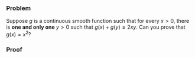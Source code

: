 
### Problem

Suppose $g$ is a continuous smooth function such that for every $x > 0$, there is __one and only one__ $y > 0$ such that $g(x) + g(y) \le 2xy$. Can you prove that $g(x) = x^2$?

### Proof

